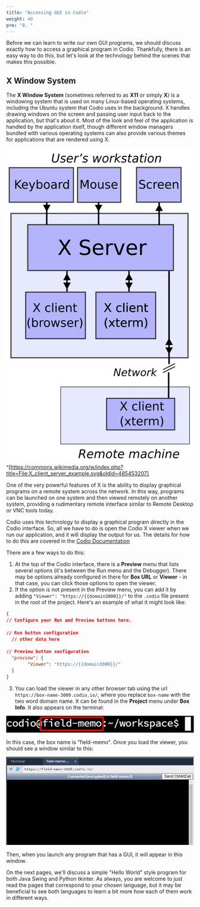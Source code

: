 ```yaml
---
title: "Accessing GUI in Codio"
weight: 40
pre: "8. "
---
```

Before we can learn to write our own GUI programs, we should discuss exactly how to access a graphical program in Codio. Thankfully, there is an easy way to do this, but let's look at the technology behind the scenes that makes this possible.

## X Window System

The **X Window System** (sometimes referred to as **X11** or simply **X**) is a windowing system that is used on many Linux-based operating systems, including the Ubuntu system that Codio uses in the background. X handles drawing windows on the screen and passing user input back to the application, but that's about it. Most of the look and feel of the application is handled by the application itself, though different window managers bundled with various operating systems can also provide various themes for applications that are rendered using X.

![X Client Server](../../images/9/x_example.svg)^[https://commons.wikimedia.org/w/index.php?title=File:X_client_server_example.svg&oldid=485453207]

One of the very powerful features of X is the ability to display graphical programs on a remote system across the network. In this way, programs can be launched on one system and then viewed remotely on another system, providing a rudimentary remote interface similar to Remote Desktop or VNC tools today.

Codio uses this technology to display a graphical program directly in the Codio interface. So, all we have to do is open the Codio X viewer when we run our application, and it will display the output for us. The details for how to do this are covered in the [Codio Documentation](https://docs.codio.com/project/ide/boxes/#gui-based-output)

There are a few ways to do this:

1. At the top of the Codio interface, there is a **Preview** menu that lists several options (it's between the Run menu and the Debugger). There may be options already configured in there for **Box URL** or **Viewer** - in that case, you can click those options to open the viewer.
2. If the option is not present in the Preview menu, you can add it by adding `"Viewer": "https://{{domain3000}}/"` to the `.codio` file present in the root of the project. Here's an example of what it might look like:

```json
{
// Configure your Run and Preview buttons here.

// Run button configuration
  // other data here

// Preview button configuration
  "preview": {
        "Viewer": "https://{{domain3000}}/"
  }
}
```

3. You can load the viewer in any other browser tab using the url `https://box-name-3000.codio.io/`, where you replace `box-name` with the two word domain name. It can be found in the **Project** menu under **Box Info**. It also appears on the terminal:

![Box Name](../../images/9/boxname.png)

In this case, the box name is "field-memo". Once you load the viewer, you should see a window similar to this:

![Viewer](../../images/9/viewer.png)

Then, when you launch any program that has a GUI, it will appear in this window. 

On the next pages, we'll discuss a simple "Hello World" style program for both Java Swing and Python tkinter. As always, you are welcome to just read the pages that correspond to your chosen language, but it may be beneficial to see both languages to learn a bit more how each of them work in different ways.
